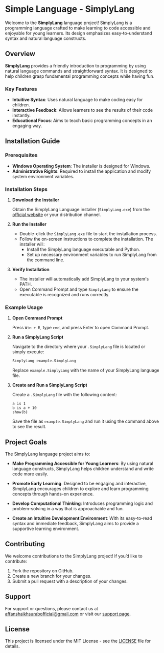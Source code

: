 
# Simple Language - SimplyLang

Welcome to the **SimplyLang** language project! SimplyLang is a programming language crafted to make learning to code accessible and enjoyable for young learners. Its design emphasizes easy-to-understand syntax and natural language constructs.

## Overview

**SimplyLang** provides a friendly introduction to programming by using natural language commands and straightforward syntax. It is designed to help children grasp fundamental programming concepts while having fun.

### Key Features

- **Intuitive Syntax**: Uses natural language to make coding easy for children.
- **Interactive Feedback**: Allows learners to see the results of their code instantly.
- **Educational Focus**: Aims to teach basic programming concepts in an engaging way.

## Installation Guide

### Prerequisites

- **Windows Operating System**: The installer is designed for Windows.
- **Administrative Rights**: Required to install the application and modify system environment variables.

### Installation Steps

1. **Download the Installer**

   Obtain the SimplyLang Language  installer (`SimplyLang.exe`) from the [official website](https://simplylang.org/) or your distribution channel.

2. **Run the Installer**

   - Double-click the `SimplyLang.exe` file to start the installation process.
   - Follow the on-screen instructions to complete the installation. The installer will:
     - Install the SimplyLang language executable and Python.
     - Set up necessary environment variables to run SimplyLang from the command line.

3. **Verify Installation**

   - The installer will automatically add SimplyLang to your system's PATH.
   - Open Command Prompt and type `SimplyLang` to ensure the executable is recognized and runs correctly.

### Example Usage

1. **Open Command Prompt**

   Press `Win + R`, type `cmd`, and press Enter to open Command Prompt.

2. **Run a SimplyLang Script**

   Navigate to the directory where your `.SimplyLang` file is located or simply execute:

   ```bash
   SimplyLang example.SimplyLang
   ```

   Replace `example.SimplyLang` with the name of your SimplyLang language file.

3. **Create and Run a SimplyLang Script**

   Create a `.SimplyLang` file with the following content:

   ```SimplyLang
   a is 1
   b is a + 10
   show(b)
   ```

   Save the file as `example.SimplyLang` and run it using the command above to see the result.

## Project Goals

The SimplyLang language project aims to:

- **Make Programming Accessible for Young Learners**: By using natural language constructs, SimplyLang helps children understand and write code more easily.
  
- **Promote Early Learning**: Designed to be engaging and interactive, SimplyLang encourages children to explore and learn programming concepts through hands-on experience.

- **Develop Computational Thinking**: Introduces programming logic and problem-solving in a way that is approachable and fun.

- **Create an Intuitive Development Environment**: With its easy-to-read syntax and immediate feedback, SimplyLang aims to provide a supportive learning environment.

## Contributing

We welcome contributions to the SimplyLang project! If you’d like to contribute:

1. Fork the repository on GitHub.
2. Create a new branch for your changes.
3. Submit a pull request with a description of your changes.

## Support

For support or questions, please contact us at [affanshaikhsurabofficial@gmail.com](mailto:affanshaikhsurabofficial@gmail.com) or visit our [support page](#).

## License

This project is licensed under the MIT License - see the [LICENSE](LICENSE) file for details.
